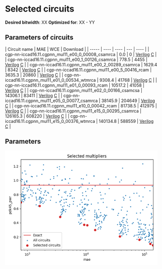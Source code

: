 
Selected circuits
===================
**Desired bitwidth**: XX
**Optimized for**: XX - YY


Parameters of circuits
----------------------------

| Circuit name | MAE | WCE | Download |
| ----- |  ---- | ---- | --- | ---- | 
| cgp-nn-iccad16.11.cgpnn_mul11_e00_0_00008_csamrca | 0.0 | 0 |  [Verilog](cgp-nn-iccad16.11.cgpnn_mul11_e00_0_00008_csamrca.v) [C](cgp-nn-iccad16.11.cgpnn_mul11_e00_0_00008_csamrca.c) |
| cgp-nn-iccad16.11.cgpnn_mul11_e00_1_00126_csamrca | 778.5 | 4455 |  [Verilog](cgp-nn-iccad16.11.cgpnn_mul11_e00_1_00126_csamrca.v) [C](cgp-nn-iccad16.11.cgpnn_mul11_e00_1_00126_csamrca.c) |
| cgp-nn-iccad16.11.cgpnn_mul11_e00_2_00289_csamrca | 1629.4 | 8342 |  [Verilog](cgp-nn-iccad16.11.cgpnn_mul11_e00_2_00289_csamrca.v) [C](cgp-nn-iccad16.11.cgpnn_mul11_e00_2_00289_csamrca.c) |
| cgp-nn-iccad16.11.cgpnn_mul11_e00_5_00416_rcam | 3635.3 | 20860 |  [Verilog](cgp-nn-iccad16.11.cgpnn_mul11_e00_5_00416_rcam.v) [C](cgp-nn-iccad16.11.cgpnn_mul11_e00_5_00416_rcam.c) |
| cgp-nn-iccad16.11.cgpnn_mul11_e01_0_00534_wtmrca | 9308.4 | 41768 |  [Verilog](cgp-nn-iccad16.11.cgpnn_mul11_e01_0_00534_wtmrca.v) [C](cgp-nn-iccad16.11.cgpnn_mul11_e01_0_00534_wtmrca.c) |
| cgp-nn-iccad16.11.cgpnn_mul11_e01_0_00093_rcam | 10517.2 | 41058 |  [Verilog](cgp-nn-iccad16.11.cgpnn_mul11_e01_0_00093_rcam.v) [C](cgp-nn-iccad16.11.cgpnn_mul11_e01_0_00093_rcam.c) |
| cgp-nn-iccad16.11.cgpnn_mul11_e02_0_00166_csamcsa | 14306.1 | 83411 |  [Verilog](cgp-nn-iccad16.11.cgpnn_mul11_e02_0_00166_csamcsa.v) [C](cgp-nn-iccad16.11.cgpnn_mul11_e02_0_00166_csamcsa.c) |
| cgp-nn-iccad16.11.cgpnn_mul11_e05_0_00077_csamrca | 38145.9 | 204649 |  [Verilog](cgp-nn-iccad16.11.cgpnn_mul11_e05_0_00077_csamrca.v) [C](cgp-nn-iccad16.11.cgpnn_mul11_e05_0_00077_csamrca.c) |
| cgp-nn-iccad16.11.cgpnn_mul11_e10_0_00042_rcam | 81738.5 | 412975 |  [Verilog](cgp-nn-iccad16.11.cgpnn_mul11_e10_0_00042_rcam.v) [C](cgp-nn-iccad16.11.cgpnn_mul11_e10_0_00042_rcam.c) |
| cgp-nn-iccad16.11.cgpnn_mul11_e15_0_00295_csamrca | 126165.3 | 608220 |  [Verilog](cgp-nn-iccad16.11.cgpnn_mul11_e15_0_00295_csamrca.v) [C](cgp-nn-iccad16.11.cgpnn_mul11_e15_0_00295_csamrca.c) |
| cgp-nn-iccad16.11.cgpnn_mul11_e15_0_00376_wtmrca | 140134.8 | 588559 |  [Verilog](cgp-nn-iccad16.11.cgpnn_mul11_e15_0_00376_wtmrca.v) [C](cgp-nn-iccad16.11.cgpnn_mul11_e15_0_00376_wtmrca.c) |

Parameters
--------------
![Parameters figure](fig.png)
         